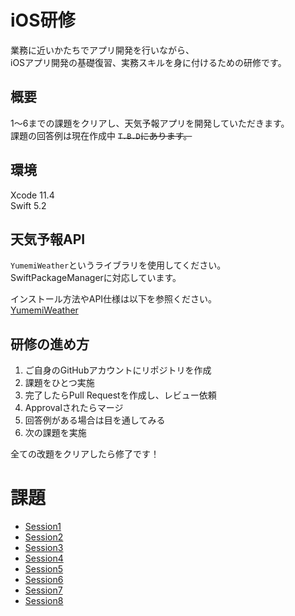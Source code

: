 # iOS研修
業務に近いかたちでアプリ開発を行いながら、  
iOSアプリ開発の基礎復習、実務スキルを身に付けるための研修です。

## 概要
1〜6までの課題をクリアし、天気予報アプリを開発していただきます。  
課題の回答例は現在作成中 ~~`T.B.D`にあります。~~

## 環境
Xcode 11.4  
Swift 5.2

## 天気予報API
`YumemiWeather`というライブラリを使用してください。  
SwiftPackageManagerに対応しています。

インストール方法やAPI仕様は以下を参照ください。  
[YumemiWeather](Documentation/YumemiWeather.md)

## 研修の進め方
1. ご自身のGitHubアカウントにリポジトリを作成
1. 課題をひとつ実施
1. 完了したらPull Requestを作成し、レビュー依頼
1. Approvalされたらマージ
1. 回答例がある場合は目を通してみる
1. 次の課題を実施

全ての改題をクリアしたら修了です！


# 課題
- [Session1](Documentation/Session1.md)
- [Session2](Documentation/Session2.md)
- [Session3](Documentation/Session3.md)
- [Session4](Documentation/Session4.md)
- [Session5](Documentation/Session5.md)
- [Session6](Documentation/Session6.md)
- [Session7](Documentation/Session7.md)
- [Session8](Documentation/Session8.md)